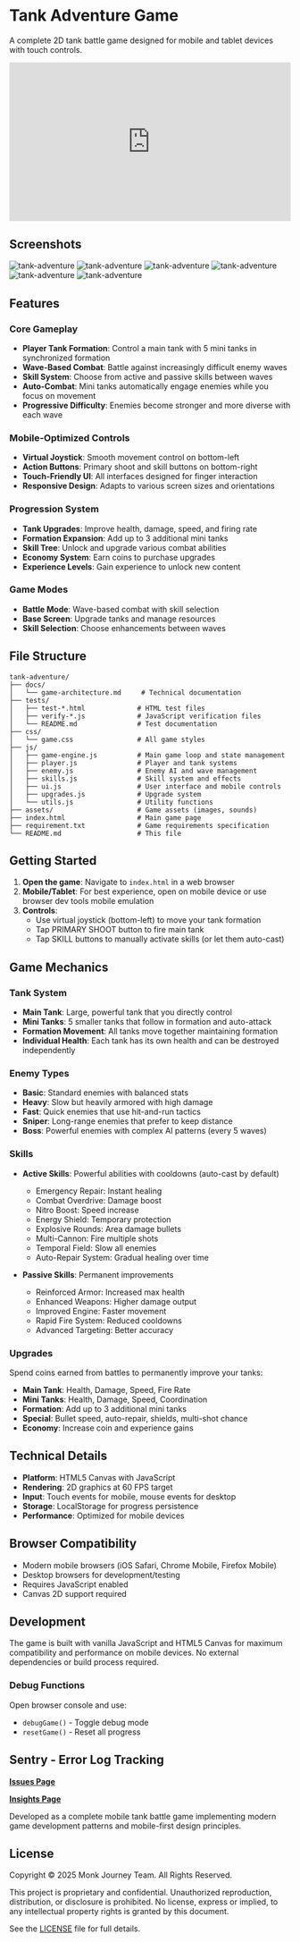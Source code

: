 # Tank Adventure Game

A complete 2D tank battle game designed for mobile and tablet devices with touch controls.

<iframe 
  width="100%" 
  style="aspect-ratio: 560/315;"
  src="https://www.youtube.com/embed/W1IO_qIPe9g?si=uZzgJ328NkpJ76j_" 
  title="YouTube video player" 
  frameborder="0" 
  allow="accelerometer; autoplay; clipboard-write; encrypted-media; gyroscope; picture-in-picture; web-share" 
  referrerpolicy="strict-origin-when-cross-origin" 
  allowfullscreen>
</iframe>

## Screenshots

![tank-adventure](screenshots/tank-adventure-pwabuilder-score.png)
![tank-adventure](screenshots/tank-adventure--200218-20250704.jpg)
![tank-adventure](screenshots/tank-adventure-200106-20250704.png)
![tank-adventure](screenshots/tank-adventure-127-0-0-1-9003-iphone-14-pro-max-5.png)
![tank-adventure](screenshots/tank-adventure-127-0-0-1-9003-iphone-14-pro-max.png)
![tank-adventure](screenshots/tank-adventure-upgrade-200330-20250704.jpeg)

## Features

### Core Gameplay
- **Player Tank Formation**: Control a main tank with 5 mini tanks in synchronized formation
- **Wave-Based Combat**: Battle against increasingly difficult enemy waves
- **Skill System**: Choose from active and passive skills between waves
- **Auto-Combat**: Mini tanks automatically engage enemies while you focus on movement
- **Progressive Difficulty**: Enemies become stronger and more diverse with each wave

### Mobile-Optimized Controls
- **Virtual Joystick**: Smooth movement control on bottom-left
- **Action Buttons**: Primary shoot and skill buttons on bottom-right
- **Touch-Friendly UI**: All interfaces designed for finger interaction
- **Responsive Design**: Adapts to various screen sizes and orientations

### Progression System
- **Tank Upgrades**: Improve health, damage, speed, and firing rate
- **Formation Expansion**: Add up to 3 additional mini tanks
- **Skill Tree**: Unlock and upgrade various combat abilities
- **Economy System**: Earn coins to purchase upgrades
- **Experience Levels**: Gain experience to unlock new content

### Game Modes
- **Battle Mode**: Wave-based combat with skill selection
- **Base Screen**: Upgrade tanks and manage resources
- **Skill Selection**: Choose enhancements between waves

## File Structure

```
tank-adventure/
├── docs/
│   └── game-architecture.md     # Technical documentation
├── tests/
│   ├── test-*.html             # HTML test files
│   ├── verify-*.js             # JavaScript verification files
│   └── README.md               # Test documentation
├── css/
│   └── game.css                # All game styles
├── js/
│   ├── game-engine.js          # Main game loop and state management
│   ├── player.js               # Player and tank systems
│   ├── enemy.js                # Enemy AI and wave management
│   ├── skills.js               # Skill system and effects
│   ├── ui.js                   # User interface and mobile controls
│   ├── upgrades.js             # Upgrade system
│   └── utils.js                # Utility functions
├── assets/                     # Game assets (images, sounds)
├── index.html                  # Main game page
├── requirement.txt             # Game requirements specification
└── README.md                   # This file
```

## Getting Started

1. **Open the game**: Navigate to `index.html` in a web browser
2. **Mobile/Tablet**: For best experience, open on mobile device or use browser dev tools mobile emulation
3. **Controls**:
   - Use virtual joystick (bottom-left) to move your tank formation
   - Tap PRIMARY SHOOT button to fire main tank
   - Tap SKILL buttons to manually activate skills (or let them auto-cast)

## Game Mechanics

### Tank System
- **Main Tank**: Large, powerful tank that you directly control
- **Mini Tanks**: 5 smaller tanks that follow in formation and auto-attack
- **Formation Movement**: All tanks move together maintaining formation
- **Individual Health**: Each tank has its own health and can be destroyed independently

### Enemy Types
- **Basic**: Standard enemies with balanced stats
- **Heavy**: Slow but heavily armored with high damage
- **Fast**: Quick enemies that use hit-and-run tactics
- **Sniper**: Long-range enemies that prefer to keep distance
- **Boss**: Powerful enemies with complex AI patterns (every 5 waves)

### Skills
- **Active Skills**: Powerful abilities with cooldowns (auto-cast by default)
  - Emergency Repair: Instant healing
  - Combat Overdrive: Damage boost
  - Nitro Boost: Speed increase
  - Energy Shield: Temporary protection
  - Explosive Rounds: Area damage bullets
  - Multi-Cannon: Fire multiple shots
  - Temporal Field: Slow all enemies
  - Auto-Repair System: Gradual healing over time

- **Passive Skills**: Permanent improvements
  - Reinforced Armor: Increased max health
  - Enhanced Weapons: Higher damage output
  - Improved Engine: Faster movement
  - Rapid Fire System: Reduced cooldowns
  - Advanced Targeting: Better accuracy

### Upgrades
Spend coins earned from battles to permanently improve your tanks:

- **Main Tank**: Health, Damage, Speed, Fire Rate
- **Mini Tanks**: Health, Damage, Speed, Coordination
- **Formation**: Add up to 3 additional mini tanks
- **Special**: Bullet speed, auto-repair, shields, multi-shot chance
- **Economy**: Increase coin and experience gains

## Technical Details

- **Platform**: HTML5 Canvas with JavaScript
- **Rendering**: 2D graphics at 60 FPS target
- **Input**: Touch events for mobile, mouse events for desktop
- **Storage**: LocalStorage for progress persistence
- **Performance**: Optimized for mobile devices

## Browser Compatibility

- Modern mobile browsers (iOS Safari, Chrome Mobile, Firefox Mobile)
- Desktop browsers for development/testing
- Requires JavaScript enabled
- Canvas 2D support required

## Development

The game is built with vanilla JavaScript and HTML5 Canvas for maximum compatibility and performance on mobile devices. No external dependencies or build process required.

### Debug Functions
Open browser console and use:
- `debugGame()` - Toggle debug mode
- `resetGame()` - Reset all progress

## Sentry - Error Log Tracking

[**Issues Page**](https://sereneai.sentry.io/issues/6728315935/?project=4509615414640640)

[**Insights Page**](https://sereneai.sentry.io/issues/6728315935/?project=4509615414640640)

Developed as a complete mobile tank battle game implementing modern game development patterns and mobile-first design principles.

## License

Copyright © 2025 Monk Journey Team. All Rights Reserved.

This project is proprietary and confidential. Unauthorized reproduction, distribution, or disclosure is prohibited. No license, express or implied, to any intellectual property rights is granted by this document.

See the [LICENSE](LICENSE) file for full details.
